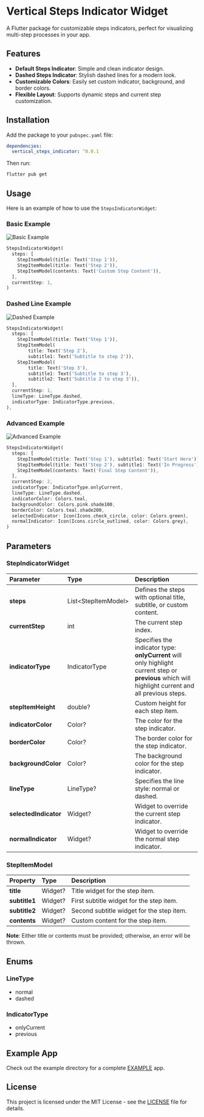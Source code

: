 # Vertical Steps Indicator Widget

A Flutter package for customizable steps indicators, perfect for visualizing multi-step processes in your app.

## Features

- **Default Steps Indicator**: Simple and clean indicator design.
- **Dashed Steps Indicator**: Stylish dashed lines for a modern look.
- **Customizable Colors**: Easily set custom indicator, background, and border colors.
- **Flexible Layout**: Supports dynamic steps and current step customization.

## Installation

Add the package to your `pubspec.yaml` file:

```yaml
dependencies:
  vertical_steps_indicator: ^0.0.1
```

Then run:

```bash
flutter pub get
```

## Usage

Here is an example of how to use the `StepsIndicatorWidget`:

### Basic Example

![Basic Example](example_images/basic.png)

```dart
StepsIndicatorWidget(
  steps: [
    StepItemModel(title: Text('Step 1')),
    StepItemModel(title: Text('Step 2')),
    StepItemModel(contents: Text('Custom Step Content')),
  ],
  currentStep: 1,
)
```

### Dashed Line Example

![Dashed Example](example_images/dashed.png)

```dart
StepsIndicatorWidget(
  steps: [
    StepItemModel(title: Text('Step 1')),
    StepItemModel(
        title: Text('Step 2'),
        subtitle1: Text('Subtitle to step 2')),
    StepItemModel(
        title: Text('Step 3'),
        subtitle1: Text('Subtitle to step 3'),
        subtitle2: Text('Subtitle 2 to step 3')),
  ],
  currentStep: 1,
  lineType: LineType.dashed,
  indicatorType: IndicatorType.previous,
),
```

### Advanced Example

![Advanced Example](example_images/advanced.png)

```dart
StepsIndicatorWidget(
  steps: [
    StepItemModel(title: Text('Step 1'), subtitle1: Text('Start Here')),
    StepItemModel(title: Text('Step 2'), subtitle1: Text('In Progress')),
    StepItemModel(contents: Text('Final Step Content')),
  ],
  currentStep: 2,
  indicatorType: IndicatorType.onlyCurrent,
  lineType: LineType.dashed,
  indicatorColor: Colors.teal,
  backgroundColor: Colors.pink.shade100,
  borderColor: Colors.teal.shade200,
  selectedIndicator: Icon(Icons.check_circle, color: Colors.green),
  normalIndicator: Icon(Icons.circle_outlined, color: Colors.grey),
)
```

## Parameters

### StepIndicatorWidget

|**Parameter**	|**Type**	|**Description**|
|:-----------|:-----------|:-----------|
|**steps**	|List\<StepItemModel\>	|Defines the steps with optional title, subtitle, or custom content.|
|**currentStep**	|int	|The current step index.|
|**indicatorType**	|IndicatorType	|Specifies the indicator type: **onlyCurrent** will only highlight current step or **previous** which will highlight current and all previous steps.|
|**stepItemHeight**	|double?	|Custom height for each step item.|
|**indicatorColor**	|Color?	|The color for the step indicator.|
|**borderColor**	|Color?	|The border color for the step indicator.|
|**backgroundColor**	|Color?	|The background color for the step indicator.|
|**lineType**	|LineType?	|Specifies the line style: normal or dashed.|
|**selectedIndicator**	|Widget?	|Widget to override the current step indicator.|
|**normalIndicator**	|Widget?	|Widget to override the normal step indicator.|

### StepItemModel
|**Property**	|**Type**	|**Description**|
|:-----------|:-----------|:-----------|
|**title**	|Widget?	|Title widget for the step item.|
|**subtitle1**	|Widget?	|First subtitle widget for the step item.|
|**subtitle2**	|Widget?	|Second subtitle widget for the step item.|
|**contents**	|Widget?	|Custom content for the step item.|

**Note**: Either title or contents must be provided; otherwise, an error will be thrown.

## Enums

### LineType

- normal
- dashed

### IndicatorType

- onlyCurrent
- previous

## Example App

Check out the example directory for a complete [EXAMPLE](example) app.

## License
This project is licensed under the MIT License - see the [LICENSE](LICENSE) file for details.

